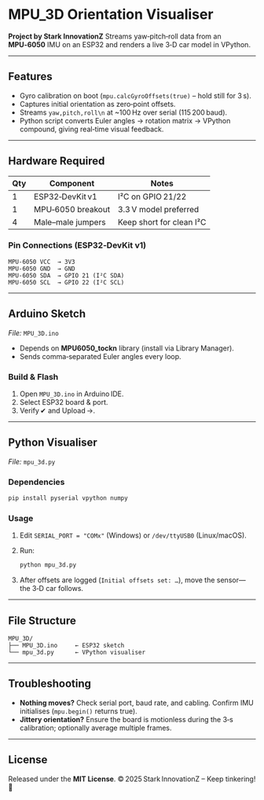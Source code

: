 # MPU\_3D Orientation Visualiser

**Project by Stark InnovationZ**
Streams yaw‑pitch‑roll data from an **MPU‑6050** IMU on an ESP32 and renders a live 3‑D car model in VPython.

---

## Features

* Gyro calibration on boot (`mpu.calcGyroOffsets(true)` – hold still for 3 s).
* Captures initial orientation as zero‑point offsets.
* Streams `yaw,pitch,roll\n` at \~100 Hz over serial (115 200 baud).
* Python script converts Euler angles → rotation matrix → VPython compound, giving real‑time visual feedback.

---

## Hardware Required

| Qty | Component         | Notes                    |
| --- | ----------------- | ------------------------ |
| 1   | ESP32‑DevKit v1   | I²C on GPIO 21/22        |
| 1   | MPU‑6050 breakout | 3.3 V model preferred    |
| 4   | Male–male jumpers | Keep short for clean I²C |

### Pin Connections (ESP32‑DevKit v1)

```text
MPU‑6050 VCC  → 3V3
MPU‑6050 GND  → GND
MPU‑6050 SDA  → GPIO 21 (I²C SDA)
MPU‑6050 SCL  → GPIO 22 (I²C SCL)
```

---

## Arduino Sketch

*File:* `MPU_3D.ino`

* Depends on **MPU6050\_tockn** library (install via Library Manager).
* Sends comma‑separated Euler angles every loop.

### Build & Flash

1. Open `MPU_3D.ino` in Arduino IDE.
2. Select ESP32 board & port.
3. Verify ✔︎ and Upload →.

---

## Python Visualiser

*File:* `mpu_3d.py`

### Dependencies

```bash
pip install pyserial vpython numpy
```

### Usage

1. Edit `SERIAL_PORT = "COMx"` (Windows) or `/dev/ttyUSB0` (Linux/macOS).
2. Run:

   ```bash
   python mpu_3d.py
   ```
3. After offsets are logged (`Initial offsets set: …`), move the sensor—the 3‑D car follows.

---

## File Structure

```text
MPU_3D/
├── MPU_3D.ino     ← ESP32 sketch
└── mpu_3d.py      ← VPython visualiser
```

---

## Troubleshooting

* **Nothing moves?** Check serial port, baud rate, and cabling. Confirm IMU initialises (`mpu.begin()` returns true).
* **Jittery orientation?** Ensure the board is motionless during the 3‑s calibration; optionally average multiple frames.

---

## License

Released under the **MIT License**.
© 2025 Stark InnovationZ – Keep tinkering! 🚀
